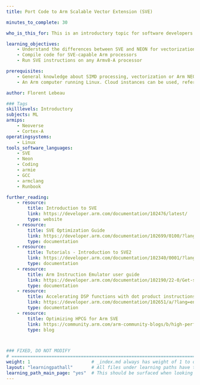 ```yaml
---
title: Port Code to Arm Scalable Vector Extension (SVE)

minutes_to_complete: 30   

who_is_this_for: This is an introductory topic for software developers using SIMD instructions for High-Performance Computing, Machine Learning, Digital Signal Processing, Audio and Video Codec applications.

learning_objectives: 
    - Understand the differences between SVE and NEON for vectorization
    - Compile code for SVE-capable Arm processors
    - Run SVE instructions on any Armv8-A processor

prerequisites:
    - General knowledge about SIMD processing, vectorization or Arm NEON.
    - An Arm computer running Linux. Cloud instances can be used, refer to the list of [Arm cloud service providers](/learning-paths/servers-and-cloud-computing/csp/).

author: Florent Lebeau

### Tags
skilllevels: Introductory
subjects: ML
armips:
    - Neoverse
    - Cortex-A
operatingsystems:
    - Linux
tools_software_languages:
    - SVE
    - Neon
    - Coding
    - armie
    - GCC
    - armclang
    - Runbook

further_reading:
    - resource:
        title: Introduction to SVE
        link: https://developer.arm.com/documentation/102476/latest/
        type: website
    - resource:
        title: SVE Optimization Guide
        link: https://developer.arm.com/documentation/102699/0100/?lang=en
        type: documentation
    - resource:
        title: Tutorials - Introduction to SVE2
        link: https://developer.arm.com/documentation/102340/0001/?lang=en
        type: documentation
    - resource:
        title: Arm Instruction Emulator user guide
        link: https://developer.arm.com/documentation/102190/22-0/Get-started/Get-started-with-Arm-Instruction-Emulator
        type: documentation
    - resource:
        title: Accelerating DSP functions with dot product instructions
        link: https://developer.arm.com/documentation/102651/a/?lang=en
        type: documentation
    - resource:
        title: Optimizing HPCG for Arm SVE
        link: https://community.arm.com/arm-community-blogs/b/high-performance-computing-blog/posts/optimizing-hpcg-for-arm-sve
        type: blog



### FIXED, DO NOT MODIFY
# ================================================================================
weight: 1                       # _index.md always has weight of 1 to order correctly
layout: "learningpathall"       # All files under learning paths have this same wrapper
learning_path_main_page: "yes"  # This should be surfaced when looking for related content. Only set for _index.md of learning path content.
---
```

